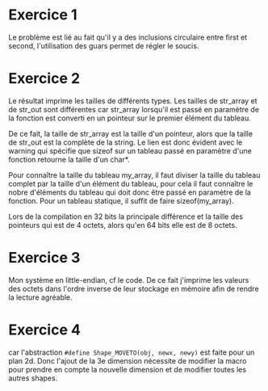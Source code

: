 # Exercice 1
Le problème est lié au fait qu'il y a des inclusions circulaire entre first et second, l'utilisation
des guars permet de régler le soucis.

# Exercice 2
Le résultat imprime les tailles de différents types.
Les tailles de str_array et de str_out sont différentes car str_array lorsqu'il est passé en paramètre de la fonction est converti en un pointeur sur le premier élément du tableau. 

De ce fait, la taille de str_array est la taille d'un pointeur, alors que la taille de str_out est la complète de la string. Le lien est donc évident avec le warning qui spécifie que sizeof sur un tableau passé en paramètre d'une fonction retourne la taille d'un char*.

Pour connaître la taille du tableau my_array, il faut diviser la taille du tableau complet par la taille d'un élément du tableau, pour cela il faut connaître le nobre d'éléments du tableau qui doit donc être passé en paramètre de la fonction. Pour un tableau statique, il suffit de faire sizeof(my_array).

Lors de la compilation en 32 bits la principale différence et la taille des pointeurs qui est de 4 octets, alors qu'en 64 bits elle est de 8 octets.

# Exercice 3
Mon système en little-endian, cf le code. De ce fait j'imprime les valeurs des octets dans l'ordre inverse de leur stockage en mémoire afin de rendre la lecture agréable.

# Exercice 4
car l'abstraction `#define Shape_MOVETO(obj, newx, newy)` est faite pour un plan 2d. Donc l'ajout de la 3e dimension nécessite de modifier la macro pour prendre en compte la nouvelle dimension et de modifier toutes les autres shapes.